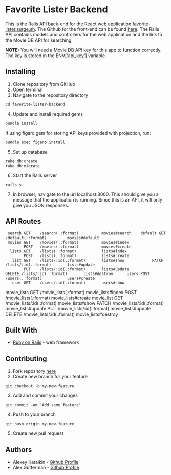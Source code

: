 # Favorite Lister Backend

This is the Rails API back-end for the React web application [favorite-lister.surge.sh](http://favorite-lister.surge.sh). The Github for the front-end can be found [here](https://github.com/GuttermanA/favorite-lister). The Rails API contains models and controllers for the web application and the link to the Movie DB API for searching.

**NOTE:** You will need a Movie DB API key for this app to function correctly. The key is stored in the ENV['api_key'] variable.

## Installing
1. Clone repository from GitHub
2. Open terminal
3. Navigate to the repository directory
```
cd favorite-lister-backend
```
4. Update and install required gems
```
bundle install
```
If using figaro gem for storing API keys provided with projection, run:
```
bundle exec figaro install
```
5. Set up database
```
rake db:create
rake db:migrate
```
6. Start the Rails server
```
rails s
```
7. In browser, navigate to the url localhost:3000. This should give you a message that the application is running. Since this is an API, it will only give you JSON responses.

## API Routes
     search GET    /search(.:format)          movies#search    default GET    /default(.:format)         movies#default
     movies GET    /movies(.:format)          movies#index
            POST   /movies(.:format)          movies#create
      lists GET    /lists(.:format)           lists#index
            POST   /lists(.:format)           lists#create
       list GET    /lists/:id(.:format)       lists#show            PATCH  /lists/:id(.:format)       lists#update
            PUT    /lists/:id(.:format)       lists#update            DELETE /lists/:id(.:format)       lists#destroy      users POST   /users(.:format)           users#create
       user GET    /users/:id(.:format)       users#show
movie_lists GET    /movie_lists(.:format)     movie_lists#index            POST   /movie_lists(.:format)     movie_lists#create
 movie_list GET    /movie_lists/:id(.:format) movie_lists#show            PATCH  /movie_lists/:id(.:format) movie_lists#update
            PUT    /movie_lists/:id(.:format) movie_lists#update            DELETE /movie_lists/:id(.:format) movie_lists#destroy

## Built With
* [Ruby on Rails](http://rubyonrails.org/) - web framework

## Contributing
1. Fork repository [here](https://github.com/feihafferkamp/mod2-project)
2. Create new branch for your feature
```
git checkout -b my-new-feature
```
3. Add and commit your changes
```
git commit -am 'Add some feature'
```
4. Push to your branch
```
git push origin my-new-feature
```
5. Create new pull request


## Authors
* Alexey Katalkin - [Github Profile](https://github.com/Raskovan)
* Alex Gutterman - [Github Profile](https://github.com/guttermana)

